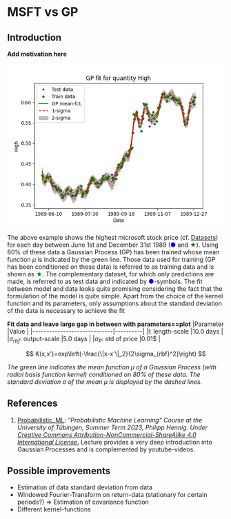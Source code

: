 # MSFT vs GP

## Introduction
**Add motivation here**

<img src="resources/PriceHigh_19890601_19891231_HandTuned.png" alt="drawing" width="600"/>

The above example shows the highest microsoft stock price (cf. <a href="/DataSets/Docs/Datasets.md">Datasets</a>) for each day between June 1st and December 31st 1989 (<span style="color: blue;">&#9679;</span> and <span style="color: green;">&#9733;</span>). Using 80% of these data a Gaussian Process (GP) has been trained whose mean function $\mu$ is indicated by the green line.  Those data used for training (GP has been conditioned on these data) is referred to as training data and is shown as <span style="color: green;">&#9733;</span>. The complementary dataset, for which only predictions are made, is referred to as test data and indicated by <span style="color: blue;">&#9679;</span>-symbols. 
The fit between model and data looks quite promising considering the fact that the formulation of the model is quite simple. Apart from the choice of the kernel function and its parameters, only assumptions about the standard deviation of the data is necessary to achieve the fit

**Fit data and leave large gap in between with parameters==plot**
|Parameter                    |Value     |
|-----------------------------|----------|
|l: length-scale              |10.0 days |
|$\sigma_{rbf}$: output-scale |5.0  days |
|$\sigma_{P}$: std of price   |0.01$     |

$$
K(x,x')=exp\left(-\frac{\|x-x'\|_2}{2\sigma_{rbf}^2}\right)
$$


*The green line indicates the mean function $\mu$ of a Gaussian Process (with radial basis function kernel) conditioned on 80% of these data. The standard deviation $\sigma$ of the mean $\mu$ is displayed by the dashed lines.*


## References
1. [Probabilistic_ML](https://github.com/philipphennig/Probabilistic_ML)*: "Probabilistic Machine Learning" Course at the University of Tübingen, Summer Term 2023, Philipp Hennig. Under [Creative Commons Attribution-NonCommercial-ShareAlike 4.0 International License.](https://creativecommons.org/licenses/by-nc-sa/4.0/)* Lecture provides a very deep introduction into Gaussian Processes and is complemented by youtube-videos.   

## Possible improvements
* Estimation of data standard deviation from data
* Windowed Fourier-Transform on return-data (stationary for certain periods?) => Estimation of covariance function
* Different kernel-functions 



